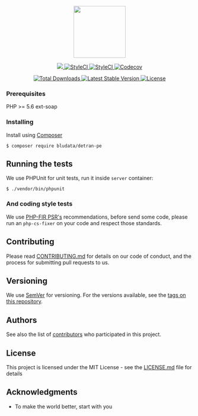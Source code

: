 <p align="center"><img width="140px" src="https://cdn.rawgit.com/Bludata/base/e6da2a03/logo.png"></p>

<p align="center">
<a href="https://travis-ci.org/bludata/detran-pe">
    <img src="https://travis-ci.org/Bludata/detran-pe.svg?branch=master">
</a>
<a href="https://styleci.io/repos/102138603">
    <img src="https://styleci.io/repos/102138603/shield?branch=master" alt="StyleCI">
</a>
<a href="https://scrutinizer-ci.com/g/Bludata/detran-pe">
    <img src="https://scrutinizer-ci.com/g/Bludata/detran-pe/badges/quality-score.png?b=master" alt="StyleCI">
</a>
<a href="https://codecov.io/gh/bludata/detran-pe">
    <img src="https://codecov.io/gh/bludata/detran-pe/branch/master/graph/badge.svg" alt="Codecov" />
</a>
</p>
<p align="center">
<a href="https://packagist.org/packages/bludata/detran-pe">
    <img src="https://poser.pugx.org/bludata/detran-pe/d/total.svg" alt="Total Downloads">
</a>
<a href="https://packagist.org/packages/bludata/detran-pe">
    <img src="https://poser.pugx.org/bludata/detran-pe/v/stable.svg" alt="Latest Stable Version">
</a>
<a href="https://packagist.org/packages/bludata/detran-pe">
    <img src="https://poser.pugx.org/bludata/detran-pe/license.svg" alt="License">
</a>
</p>

### Prerequisites

PHP >= 5.6
ext-soap

### Installing

Install using [Composer](https://getcomposer.org)

``
$ composer require bludata/detran-pe
``

## Running the tests

We use PHPUnit for unit tests, run it inside `server` container:

``
$ ./vendor/bin/phpunit
``
### And coding style tests

We use [PHP-FIR PSR's](http://www.php-fig.org/) recommendations, before send some code, please run an `php-cs-fixer` on your code and respect those standards.

## Contributing

Please read [CONTRIBUTING.md](https://github.com/bludata/detran-pe/blob/master/CONTRIBUTING.md) for details on our code of conduct, and the process for submitting pull requests to us.

## Versioning

We use [SemVer](http://semver.org/) for versioning. For the versions available, see the [tags on this repository](https://github.com/bludata/detran-pe/tags).

## Authors

See also the list of [contributors](https://github.com/bludata/detran-pe/contributors) who participated in this project.

## License

This project is licensed under the MIT License - see the [LICENSE.md](LICENSE.md) file for details

## Acknowledgments

* To make the world better, start with you

